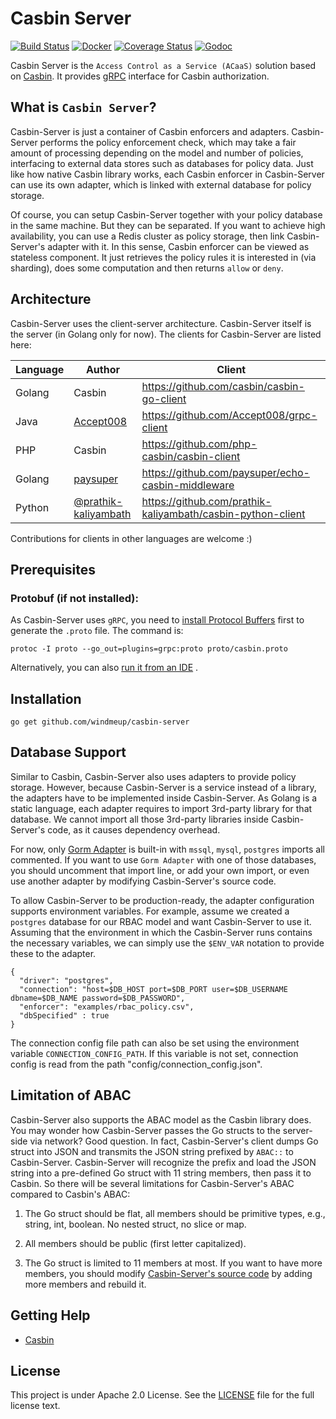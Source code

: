 Casbin Server
====

[![Build Status](https://travis-ci.org/windmeup/casbin-server.svg?branch=master)](https://travis-ci.org/windmeup/casbin-server)
[![Docker](https://img.shields.io/docker/cloud/build/windmeup/casbin-server)](https://hub.docker.com/r/windmeup/casbin-server/builds/)
[![Coverage Status](https://coveralls.io/repos/github/windmeup/casbin-server/badge.svg?branch=master)](https://coveralls.io/github/windmeup/casbin-server?branch=master)
[![Godoc](https://godoc.org/github.com/windmeup/casbin-server?status.svg)](https://godoc.org/github.com/windmeup/casbin-server)

Casbin Server is the ``Access Control as a Service (ACaaS)`` solution based
on [Casbin](https://github.com/casbin/casbin). It provides [gRPC](https://grpc.io/) interface for Casbin authorization.

## What is ``Casbin Server``?

Casbin-Server is just a container of Casbin enforcers and adapters. Casbin-Server performs the policy enforcement check,
which may take a fair amount of processing depending on the model and number of policies, interfacing to external data
stores such as databases for policy data. Just like how native Casbin library works, each Casbin enforcer in
Casbin-Server can use its own adapter, which is linked with external database for policy storage.

Of course, you can setup Casbin-Server together with your policy database in the same machine. But they can be
separated. If you want to achieve high availability, you can use a Redis cluster as policy storage, then link
Casbin-Server's adapter with it. In this sense, Casbin enforcer can be viewed as stateless component. It just retrieves
the policy rules it is interested in (via sharding), does some computation and then returns ``allow`` or ``deny``.

## Architecture

Casbin-Server uses the client-server architecture. Casbin-Server itself is the server (in Golang only for now). The
clients for Casbin-Server are listed here:

| Language | Author                                                         | Client                                                      |
|----------|----------------------------------------------------------------|-------------------------------------------------------------|
| Golang   | Casbin                                                         | https://github.com/casbin/casbin-go-client                  |
| Java     | [Accept008](https://github.com/Accept008)                      | https://github.com/Accept008/grpc-client                    |
| PHP      | Casbin                                                         | https://github.com/php-casbin/casbin-client                 |
| Golang   | [paysuper](https://github.com/paysuper)                        | https://github.com/paysuper/echo-casbin-middleware          |
| Python   | [@prathik-kaliyambath](https://github.com/prathik-kaliyambath) | https://github.com/prathik-kaliyambath/casbin-python-client |

Contributions for clients in other languages are welcome :)

## Prerequisites

### Protobuf (if not installed):

As Casbin-Server uses ``gRPC``, you need to [install Protocol Buffers](https://github.com/golang/protobuf#installation)
first to generate the ``.proto`` file. The command is:

```
protoc -I proto --go_out=plugins=grpc:proto proto/casbin.proto
```

Alternatively, you can
also [run it from an IDE](https://github.com/windmeup/casbin-server/blob/6b46c48c8845dc1b8021f2872be08b8e1a62b092/main.go#L15)
.

## Installation

    go get github.com/windmeup/casbin-server

## Database Support

Similar to Casbin, Casbin-Server also uses adapters to provide policy storage. However, because Casbin-Server is a
service instead of a library, the adapters have to be implemented inside Casbin-Server. As Golang is a static language,
each adapter requires to import 3rd-party library for that database. We cannot import all those 3rd-party libraries
inside Casbin-Server's code, as it causes dependency overhead.

For now, only [Gorm Adapter](https://github.com/windmeup/casbin-server/blob/master/server/adapter.go) is built-in
with ``mssql``, ``mysql``, ``postgres`` imports all commented. If you want to use ``Gorm Adapter`` with one of those
databases, you should uncomment that import line, or add your own import, or even use another adapter by modifying
Casbin-Server's source code.

To allow Casbin-Server to be production-ready, the adapter configuration supports environment variables. For example,
assume we created a ``postgres`` database for our RBAC model and want Casbin-Server to use it. Assuming that the
environment in which the Casbin-Server runs contains the necessary variables, we can simply use the ``$ENV_VAR``
notation to provide these to the adapter.

```
{
  "driver": "postgres",
  "connection": "host=$DB_HOST port=$DB_PORT user=$DB_USERNAME dbname=$DB_NAME password=$DB_PASSWORD",
  "enforcer": "examples/rbac_policy.csv",
  "dbSpecified" : true
}
```

The connection config file path can also be set using the environment variable `CONNECTION_CONFIG_PATH`. If this
variable is not set, connection config is read from the path "config/connection_config.json".

## Limitation of ABAC

Casbin-Server also supports the ABAC model as the Casbin library does. You may wonder how Casbin-Server passes the Go
structs to the server-side via network? Good question. In fact, Casbin-Server's client dumps Go struct into JSON and
transmits the JSON string prefixed by ``ABAC::`` to Casbin-Server. Casbin-Server will recognize the prefix and load the
JSON string into a pre-defined Go struct with 11 string members, then pass it to Casbin. So there will be several
limitations for Casbin-Server's ABAC compared to Casbin's ABAC:

1. The Go struct should be flat, all members should be primitive types, e.g., string, int, boolean. No nested struct, no
   slice or map.

2. All members should be public (first letter capitalized).

3. The Go struct is limited to 11 members at most. If you want to have more members, you should
   modify [Casbin-Server's source code](https://github.com/windmeup/casbin-server/blob/5e21d10e863c7d8461f951417eb1c63fa00204fb/server/abac.go#L27-L40)
   by adding more members and rebuild it.

## Getting Help

- [Casbin](https://github.com/casbin/casbin)

## License

This project is under Apache 2.0 License. See the [LICENSE](LICENSE) file for the full license text.

